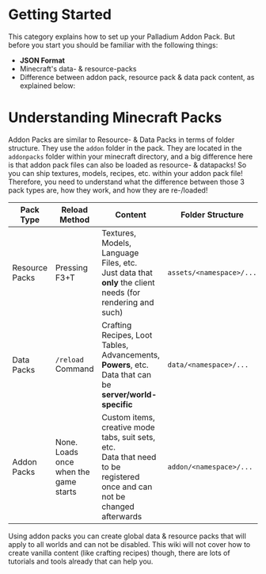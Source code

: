 # Getting Started

This category explains how to set up your Palladium Addon Pack. But before you start you should be familiar with the following things:
- **JSON Format**
- Minecraft's data- & resource-packs
- Difference between addon pack, resource pack & data pack content, as explained below:


# Understanding Minecraft Packs

Addon Packs are similar to Resource- & Data Packs in terms of folder structure. They use the `addon` folder in the pack.
They are located in the `addonpacks` folder within your minecraft directory, and a big difference here is that addon pack files can also be loaded as resource- & datapacks!
So you can ship textures, models, recipes, etc. within your addon pack file!  
Therefore, you need to understand what the difference between those 3 pack types are, how they work, and how they are
re-/loaded!

| Pack Type      | Reload Method                         | Content                                                                                                                      | Folder Structure         |
|----------------|---------------------------------------|------------------------------------------------------------------------------------------------------------------------------|--------------------------|
| Resource Packs | Pressing F3+T                         | Textures, Models, Language Files, etc.<br/>Just data that **only** the client needs (for rendering and such)                 | `assets/<namespace>/...` |
| Data Packs     | `/reload` Command                     | Crafting Recipes, Loot Tables, Advancements, **Powers**, etc.<br/>Data that can be **server/world-specific**                 | `data/<namespace>/...`   |
| Addon Packs    | None. Loads once when the game starts | Custom items, creative mode tabs, suit sets, etc.<br/>Data that need to be registered once and can not be changed afterwards | `addon/<namespace>/...`  |

Using addon packs you can create global data & resource packs that will apply to all worlds and can not be disabled. This wiki will not cover how to create vanilla content (like crafting recipes) though, there are lots of tutorials and tools already that can help you.
